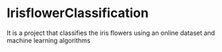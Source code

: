 # IrisflowerClassification
It is a project that classifies the iris flowers using an online dataset and machine learning algorithms
